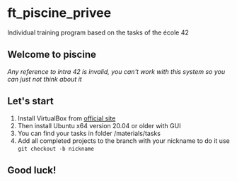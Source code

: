 # ft_piscine_privee
Individual training program based on the tasks of the école 42

## Welcome to piscine   
*Any reference to intra 42 is invalid, you can't work with this system so you can just not think about it*  

## Let's start  
1. Install VirtualBox from [official site](https://link-url-here.org)  
2. Then install Ubuntu x64 version 20.04 or older with GUI  
3. You can find your tasks in folder /materials/tasks  
4. Add all completed projects to the branch with your nickname to do it use `git checkout -b nickname`  

## Good luck!
